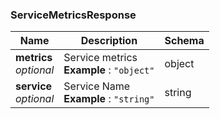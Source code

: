 
<a name="servicemetricsresponse"></a>
### ServiceMetricsResponse

|Name|Description|Schema|
|---|---|---|
|**metrics**  <br>*optional*|Service metrics  <br>**Example** : `"object"`|object|
|**service**  <br>*optional*|Service Name  <br>**Example** : `"string"`|string|



